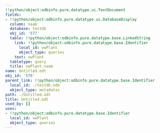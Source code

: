 ```yaml
---
!!python/object:odbinfo.pure.datatype.ui.TextDocument
fields:
- !!python/object:odbinfo.pure.datatype.ui.DatabaseDisplay
  column: naam
  database: testdb
  obj_id: '577'
  table: !!python/object:odbinfo.pure.datatype.base.LinkedString
    link: !!python/object:odbinfo.pure.datatype.base.Identifier
      local_id: vwPlant
      object_type: queries
    text: vwPlant
  tabletype: query
  title: vwPlant.naam
name: Untitled.odt
obj_id: '576'
parent_link: !!python/object:odbinfo.pure.datatype.base.Identifier
  local_id: ./testdb.odb
  object_type: metadatas
path: ./Untitled.odt
title: Untitled.odt
used_by: []
uses:
- !!python/object:odbinfo.pure.datatype.base.Identifier
  local_id: vwPlant
  object_type: queries
---
```

